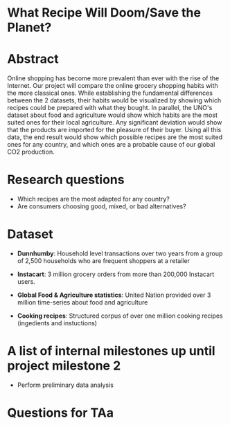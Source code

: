# What Recipe Will Doom/Save the Planet?

# Abstract
Online shopping has become more prevalent than ever with the rise of the Internet.
Our project will compare the online grocery shopping habits with the more classical ones.
While establishing the fundamental differences between the 2 datasets, their habits would be visualized by showing which recipes could be prepared with what they bought.
In parallel, the UNO's dataset about food and agriculture would show which habits are the most suited ones for their local agriculture.
Any significant deviation would show that the products are imported for the pleasure of their buyer.
Using all this data, the end result would show which possible recipes are the most suited ones for any country, and which ones are a probable cause of our global CO2 production.

# Research questions
- Which recipes are the most adapted for any country?
- Are consumers choosing good, mixed, or bad alternatives?

# Dataset
- **Dunnhumby**: Household level transactions over two years from a group of 2,500 households who are frequent shoppers at a retailer
- **Instacart**: 3 million grocery orders from more than 200,000 Instacart users.

- **Global Food & Agriculture statistics**: United Nation provided over 3 million time-series about food and agriculture

- **Cooking recipes**: Structured corpus of over one million cooking recipes (ingedients and instuctions)

# A list of internal milestones up until project milestone 2
- Perform preliminary data analysis

# Questions for TAa
